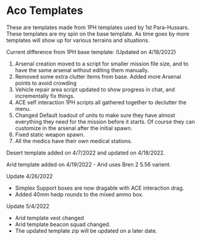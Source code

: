 # Aco Templates

These are templates made from 1PH templates used by 1st Para-Hussars. These templates are my spin on the base template. 
As time goes by more templates will show up for various terrains and situations.

Current difference from 1PH base template: (Updated on 4/18/2022)

1. Arsenal creation moved to a script for smaller mission file size, and to have the same arsenal without editing them manually.
2. Removed some extra clutter items from base. Added more Arsenal points to avoid crowding
3. Vehicle repair area script updated to show progress in chat, and incrementally fix things.
4. ACE self interaction 1PH scripts all gathered together to declutter the menu.
5. Changed Default loadout of units to make sure they have almost everything they need for the mission before it starts. Of course they can customize in the arsenal after the initial spawn.
6. Fixed static weapon spawn.
7. All the medics have their own medical stations.

Desert template added on 4/7/2022 and updated on 4/18/2022.

Arid template added on 4/19/2022 - Arid uses Bren 2 5.56 varient.

Update 4/26/2022
- Simplex Support boxes are now dragable with ACE interaction drag.
- Added 40mm hedp rounds to the mixed ammo box.

Update 5/4/2022
- Arid template vest changed
- Arid template beacon squad changed.
- The updated template zip will be updated on a later date.